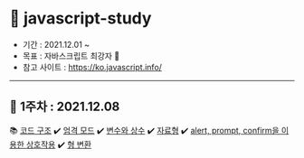 # 🍏 javascript-study

- 기간 : 2021.12.01 ~ 
- 목표 : 자바스크립트 최강자 🥇
- 참고 사이트 : https://ko.javascript.info/

---

## 📆 1주차 : 2021.12.08
📚 [코드 구조]()
✔️ [엄격 모드]()
✔️ [변수와 상수]()
✔️ [자료형]()
✔️ [alert, prompt, confirm을 이용한 상호작용]()
✔️ [형 변환]()

